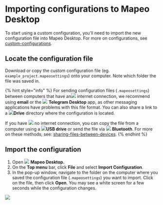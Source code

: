 # Importing configurations to Mapeo Desktop

To start using a custom configuration, you'll need to import the new configuration file into Mapeo Desktop. For more on configurations, see [custom-configurations](../customization-options/custom-configurations/ "mention").

## Locate the configuration file

Download or copy the custom configuration file (eg. `example_project.mapeosettings`) onto your computer. Note which folder the file was saved in.

{% hint style="info" %}
For sending configuration files (`.mapeosettings`) between computers that have an![](../../.gitbook/assets/Computer\_internet\_icon.png) internet connection, we recommend using **email** or the ![](../../.gitbook/assets/Telegram-logo.png) **Telegram Desktop** app, as other messaging applications have problems with this file format. You can also share a link to a ![](../../.gitbook/assets/drive.png)**Drive** directory where the configuration is located.



If you have ![](../../.gitbook/assets/Computer\_no\_internet\_icon.png) no internet connection, you can copy the file from a computer using a ![](../../.gitbook/assets/USB\_stick\_memory.png)**USB drive** or send the file via ![](../../.gitbook/assets/Bluetooth.png) **Bluetooth**. For more on these methods, see:  [sharing-files-between-devices](../troubleshooting/sharing-files-between-devices/ "mention").
{% endhint %}

## Import the configuration

1. Open ![](../../.gitbook/assets/Mapeo\_Desktop.png) **Mapeo Desktop.**
2. On the **Top menu** bar, click **File** and select **Import Configuration**.
3. In the pop-up window, navigate to the folder on the computer where you saved the configuration file (`.mapeosettings`) you want to import. Click on the file, then click **Open**. You may see a white screen for a few seconds while the configuration changes.

![](https://lh6.googleusercontent.com/mIfll6BAJm8b6jCZ3gM5bmhv43GZAzsK07JAPAph1Qbqh\_DMBXtgXUXE4LZPp5zK9feUdth3X9AtdG83obxsHIRkNC6FvYNS-Gb4vHTNg6FDcjpEDchhIBTLpuKXFQ)
